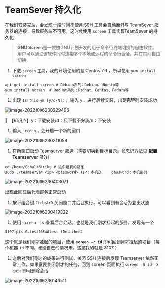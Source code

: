 # TeamSever 持久化

在我们安装完后，会发现一段时间不使用 SSH 工具会自动断开与 TeamSever 服务器的连接，导致服务端不可用，这时候使用 `screen` 工具实现TeamSever 的持久化

> **GNU Screen**是一款由GNU计划开发的用于命令行终端切换的自由软件。用户可以通过该软件同时连接多个本地或远程的命令行会话，并在其间自由切换

1. 下载 `screen` 工具，我的环境使用的是 Centos 7.6 ，所以使用 `yum install screen`

```
apt-get install screen # Debian系列：Debian、Ubuntu等
yum install screen  # RedHat系列：Redhat、Centos、Fedora等
```

1. 出现 `Is this ok [y/d/N]:` ，输入 `y` ，进行后续安装，出现**完毕**则安装成功

![image-20221006230229496](https://raw.githubusercontent.com/XXC385/img/main/image-20221006230229496.png)

📖 【知识点】y：下载安装/d：只下载不安装/n：不安装

1. 输入 `screen` ，会开启一个新的窗口

![image-20221006230311059](https://raw.githubusercontent.com/XXC385/img/main/image-20221006230311059.png)

1. 在新窗口启动 Teamserver 服务（需要切换到目标目录，如忘记方法见 **配置Teamserver** 部分）

```
cd /home/CobaltStrike # 这个是我的路径
sudo ./teamserver <ip> <password> #IP：本机IP    password：本机密码
```

![image-20221006230403071](https://raw.githubusercontent.com/XXC385/img/main/image-20221006230403071.png)

出现此回显后代表服务正常启动

1. 按下组合键 `Ctrl+A+D` 关闭窗口并后台执行，可以看到有会话为登出状态

![image-20221006230419322](https://raw.githubusercontent.com/XXC385/img/main/image-20221006230419322.png)

1. 使用 `screen –ls` 查看后台会话，也就是我们刚才挂起的服务，发现有一个

```
3107.pts-0.test1234Atest (Detached)
```

这个就是我们刚才挂起的项目，使用 **`screen –r id`** 即可回到刚才挂起的项目（每个机器 `id` 不同，根据自己的情况来，这里我的就是 3107 ）

1. 之后对我们刚才的成果进行测试，关闭 SSH 连接后发现 Teamserver 依然正常工作，如果需要关闭刚才的任务，回到 screen 页面执行 `screen -S id -X quit` 即可删除会话

![image-20221006230146511](https://raw.githubusercontent.com/XXC385/img/main/image-20221006230146511.png)
